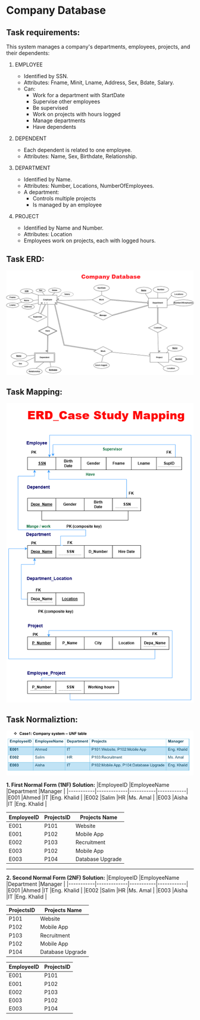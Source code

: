 # **Company Database**

## Task requirements:
This system manages a company's departments, employees, projects, and their dependents: 

1. EMPLOYEE 
   - Identified by SSN. 
   - Attributes: Fname, Minit, Lname, Address, Sex, Bdate, Salary. 
   - Can: 
       - Work for a department with StartDate 
       - Supervise other employees 
       - Be supervised 
       - Work on projects with hours logged 
       - Manage departments 
       - Have dependents 

2. DEPENDENT 
   - Each dependent is related to one employee. 
   - Attributes: Name, Sex, Birthdate, Relationship. 

3. DEPARTMENT 
   - Identified by Name. 
   - Attributes: Number, Locations, NumberOfEmployees. 
   - A department: 
       - Controls multiple projects 
       - Is managed by an employee 

4. PROJECT 
   - Identified by Name and Number. 
   - Attributes: Location 
   - Employees work on projects, each with logged hours. 

## Task ERD:

![Company Database ERD](../image/CompanyDatabase.png)

## Task Mapping:

![Company Database Mapping](../image/ERD_Case_Study_mapping.png)

## Task Normaliztion:

![Company Database Normaliztion](../image/CompanySystemNormalization.png)

**1. First Normal Form (1NF) Solution:**
|EmployeeID |EmployeeName |Department |Manager     |
|-----------|-------------|-----------|------------|
|E001       |Ahmed        |IT         |Eng. Khalid |
|E002       |Salim        |HR         |Ms. Amal    |
|E003       |Aisha        |IT         |Eng. Khalid | 


|EmployeeID |ProjectsID |Projects Name    |
|-----------|-----------|-----------------|
|E001       |P101       |Website          |
|E001       |P102       |Mobile App       |
|E002       |P103       |Recruitment      |
|E003       |P102       |Mobile App       |
|E003       |P104       |Database Upgrade |

--------------------------------------------------------------------------
**2. Second Normal Form (2NF)  Solution:**
|EmployeeID |EmployeeName |Department |Manager     |
|-----------|-------------|-----------|------------|
|E001       |Ahmed        |IT         |Eng. Khalid |
|E002       |Salim        |HR         |Ms. Amal    |
|E003       |Aisha        |IT         |Eng. Khalid | 

|ProjectsID |Projects Name    |
|-----------|-----------------|
|P101       |Website          |
|P102       |Mobile App       |
|P103       |Recruitment      |
|P102       |Mobile App       |
|P104       |Database Upgrade |

|EmployeeID |ProjectsID |
|-----------|-----------|
|E001       |P101       |
|E001       |P102       |
|E002       |P103       |
|E003       |P102       |
|E003       |P104       |